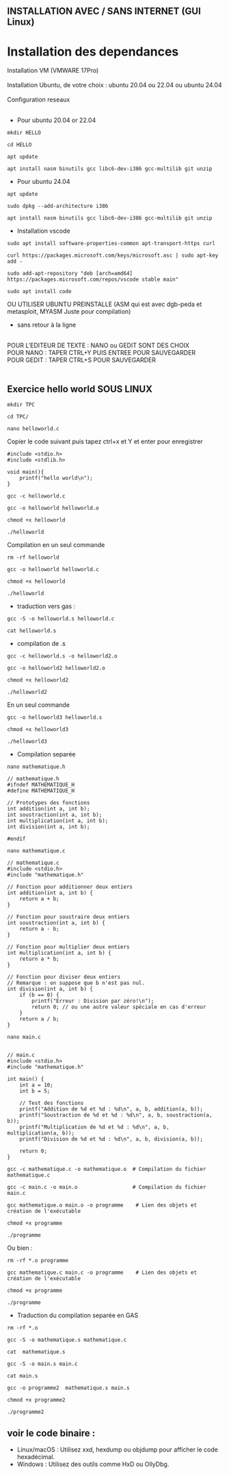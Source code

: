 ## INSTALLATION AVEC / SANS INTERNET (GUI Linux)
# Installation des dependances
Installation VM (VMWARE 17Pro) </br> </br>
Installation Ubuntu, de votre choix : ubuntu 20.04 ou 22.04 ou  ubuntu 24.04 </br> </br>
Configuration reseaux </br> </br>

* Pour ubuntu 20.04 or 22.04
```
mkdir HELLO
```
```
cd HELLO
```
```
apt update
```
```
apt install nasm binutils gcc libc6-dev-i386 gcc-multilib git unzip
```
* Pour ubuntu 24.04
```
apt update
```
```
sudo dpkg --add-architecture i386
```
```
apt install nasm binutils gcc libc6-dev-i386 gcc-multilib git unzip
```
* Installation vscode
```
sudo apt install software-properties-common apt-transport-https curl
```
```
curl https://packages.microsoft.com/keys/microsoft.asc | sudo apt-key add -
```
```
sudo add-apt-repository "deb [arch=amd64] https://packages.microsoft.com/repos/vscode stable main"
```
```
sudo apt install code
```

OU UTILISER UBUNTU PREINSTALLE (ASM qui est avec dgb-peda et metasploit, MYASM Juste pour compilation) </br>

* sans retour à la ligne

</br>
POUR L'EDITEUR DE TEXTE : NANO ou GEDIT SONT DES CHOIX</br> 
POUR NANO : TAPER CTRL+Y PUIS ENTREE POUR SAUVEGARDER </br>
POUR GEDIT : TAPER CTRL+S POUR SAUVEGARDER </br>  </br>

## Exercice hello world SOUS LINUX
```
mkdir TPC
```
```
cd TPC/
```
```
nano helloworld.c
```
Copier le code suivant puis tapez ctrl+x et Y et enter pour enregistrer
```
#include <stdio.h>
#include <stdlib.h>

void main(){
	printf("hello world\n");
}
```
```
gcc -c helloworld.c
```
```
gcc -o helloworld helloworld.o
```
```
chmod +x helloworld
```
```
./helloworld
 ```
Compilation en un seul commande
```
rm -rf helloworld
```
```
gcc -o helloworld helloworld.c
```
```
chmod +x helloworld
```
```
./helloworld
 ```
* traduction vers gas :
```
gcc -S -o helloworld.s helloworld.c
```
```
cat helloworld.s 
```

* compilation de .s
```
gcc -c helloworld.s -o helloworld2.o 
```
```
gcc -o helloworld2 helloworld2.o 
```
```
chmod +x helloworld2
```
```
./helloworld2
```
En un seul commande
```
gcc -o helloworld3 helloworld.s
```
```
chmod +x helloworld3
```
```
./helloworld3
```


* Compilation separée
```
nano mathematique.h
```
```
// mathematique.h
#ifndef MATHEMATIQUE_H
#define MATHEMATIQUE_H

// Prototypes des fonctions
int addition(int a, int b);
int soustraction(int a, int b);
int multiplication(int a, int b);
int division(int a, int b);

#endif
```
```
nano mathematique.c
```
```
// mathematique.c
#include <stdio.h>
#include "mathematique.h"

// Fonction pour additionner deux entiers
int addition(int a, int b) {
    return a + b;
}

// Fonction pour soustraire deux entiers
int soustraction(int a, int b) {
    return a - b;
}

// Fonction pour multiplier deux entiers
int multiplication(int a, int b) {
    return a * b;
}

// Fonction pour diviser deux entiers
// Remarque : on suppose que b n'est pas nul.
int division(int a, int b) {
    if (b == 0) {
        printf("Erreur : Division par zéro!\n");
        return 0; // ou une autre valeur spéciale en cas d'erreur
    }
    return a / b;
}
```
```
nano main.c
```
```

// main.c
#include <stdio.h>
#include "mathematique.h"

int main() {
    int a = 10;
    int b = 5;

    // Test des fonctions
    printf("Addition de %d et %d : %d\n", a, b, addition(a, b));
    printf("Soustraction de %d et %d : %d\n", a, b, soustraction(a, b));
    printf("Multiplication de %d et %d : %d\n", a, b, multiplication(a, b));
    printf("Division de %d et %d : %d\n", a, b, division(a, b));

    return 0;
}

```
```
gcc -c mathematique.c -o mathematique.o  # Compilation du fichier mathematique.c
```
```
gcc -c main.c -o main.o                  # Compilation du fichier main.c
```
```
gcc mathematique.o main.o -o programme    # Lien des objets et création de l'exécutable
```
```
chmod +x programme
```
```
./programme
```
Ou bien :
```
rm -rf *.o programme
```
```
gcc mathematique.c main.c -o programme    # Lien des objets et création de l'exécutable
```
```
chmod +x programme
```
```
./programme
```
* Traduction du compilation separée en GAS
```
rm -rf *.o
```
```
gcc -S -o mathematique.s mathematique.c
```
```
cat  mathematique.s
```
```
gcc -S -o main.s main.c
```
```
cat main.s
```
```
gcc -o programme2  mathematique.s main.s
```
```
chmod +x programme2
```
```
./programme2
```

## voir le code binaire : 
* Linux/macOS : Utilisez xxd, hexdump ou objdump pour afficher le code hexadécimal.
* Windows : Utilisez des outils comme HxD ou OllyDbg.
